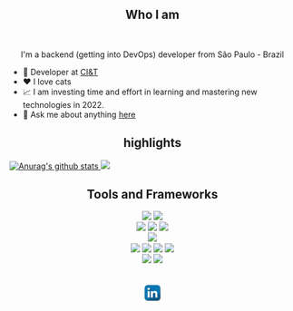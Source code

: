 <h2 align="center">Who I am</h2>
<br>
<p align="center">I'm a backend (getting into DevOps) developer from São Paulo - Brazil</p>


- 💼 Developer at [CI&T](https://ciandt.com/)
- ❤️ I love cats
- 📈 I am investing time and effort in learning and mastering new technologies in 2022.
- 💬 Ask me about anything [here](https://github.com/mayconht/mayconht/issues)


<h2 align="center"> highlights</h2>

 <a align="center" href="https://www.linkedin.com/in/maycondss/">
    <img src="https://github-readme-stats.vercel.app/api?username=mayconht&show_icons=true&include_all_commits=true&theme=vue-dark&hide_border=true" alt="Anurag's github stats" />
</a>  
<a align="center" href="https://www.linkedin.com/in/maycondss/">
    <img src="https://github-readme-stats.vercel.app/api/top-langs/?username=mayconht&layout=compact&theme=vue-dark&hide_border=true" />
</a> 


<h2 align="center">Tools and Frameworks</h2>
    <p align="center">
    <img src="https://img.shields.io/badge/java-%23ED8B00.svg?style=for-the-badge&logo=java&logoColor=white">
    <img src="https://img.shields.io/badge/spring-%236DB33F.svg?style=for-the-badge&logo=spring&logoColor=white">
    <br>
    <img src="https://img.shields.io/badge/node.js-6DA55F?style=for-the-badge&logo=node.js&logoColor=white">
    <img src="https://img.shields.io/badge/NPM-%23000000.svg?style=for-the-badge&logo=npm&logoColor=white">
    <img src="https://img.shields.io/badge/express.js-%23404d59.svg?style=for-the-badge&logo=express&logoColor=%2361DAFB">
    <br>
    <img src="https://img.shields.io/badge/c-%2300599C.svg?style=for-the-badge&logo=c&logoColor=white">
    <br>
    <img src="https://img.shields.io/badge/Eclipse-FE7A16.svg?style=for-the-badge&logo=Eclipse&logoColor=white">
    <img src="https://img.shields.io/badge/IntelliJIDEA-000000.svg?style=for-the-badge&logo=intellij-idea&logoColor=white">
    <img src="https://img.shields.io/badge/NetBeansIDE-1B6AC6.svg?style=for-the-badge&logo=apache-netbeans-ide&logoColor=white">
    <img src="https://img.shields.io/badge/Visual%20Studio%20Code-0078d7.svg?style=for-the-badge&logo=visual-studio-code&logoColor=white">
    <br>
    <img src="https://img.shields.io/badge/Ubuntu-E95420?style=for-the-badge&logo=ubuntu&logoColor=white">
    <img src="https://img.shields.io/badge/Windows-0078D6?style=for-the-badge&logo=windows&logoColor=white">
    <br>
    <br>
    <br>
     <a href="https://www.linkedin.com/in/maycondss/"><img align="center" src="https://github.com/mayconht/mayconht/blob/fc97338f5c4970eba3064abbc4456cb032bffd13/linkedin.png" width="30" alt="Maycon Douglas Profile" /></a>
    </p>
    <br>

